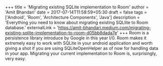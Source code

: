 +++
title = 'Migrating existing SQLite implementation to Room'
author = 'Amit Bhandari'
date = 2017-07-14T11:58:59+05:30
draft = false
tags = ['Android', 'Room', 'Architecture Components', 'Java']
description = 'Everything you need to know about migrating existing SQLlite to Room database.'
externalLink = 'https://amit-bhandari.medium.com/migrating-existing-sqlite-implementation-to-room-d05bb8dada7e'
+++
Room is a persistence library introduce by Google in this year I/0. 
Room makes it extremely easy to work with SQLite in your android application and worth giving a shot if you are using SQLiteOpenHelper as of now for handling data in your app. 
Migrating your current implementation to Room is, surprisingly, very easy.
